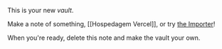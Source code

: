 This is your new *vault*.

Make a note of something, [[Hospedagem Vercel]], or try [the Importer](https://help.obsidian.md/Plugins/Importer)!

When you're ready, delete this note and make the vault your own.
